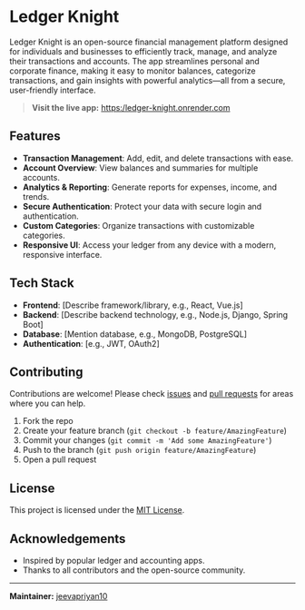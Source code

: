 # Ledger Knight

Ledger Knight is an open-source financial management platform designed for individuals and businesses to efficiently track, manage, and analyze their transactions and accounts. The app streamlines personal and corporate finance, making it easy to monitor balances, categorize transactions, and gain insights with powerful analytics—all from a secure, user-friendly interface.

> **Visit the live app:** [https:/ledger-knight.onrender.com](https:/ledger-knight.onrender.com)

## Features

- **Transaction Management**: Add, edit, and delete transactions with ease.
- **Account Overview**: View balances and summaries for multiple accounts.
- **Analytics & Reporting**: Generate reports for expenses, income, and trends.
- **Secure Authentication**: Protect your data with secure login and authentication.
- **Custom Categories**: Organize transactions with customizable categories.
- **Responsive UI**: Access your ledger from any device with a modern, responsive interface.

## Tech Stack

- **Frontend**: [Describe framework/library, e.g., React, Vue.js]
- **Backend**: [Describe backend technology, e.g., Node.js, Django, Spring Boot]
- **Database**: [Mention database, e.g., MongoDB, PostgreSQL]
- **Authentication**: [e.g., JWT, OAuth2]

## Contributing

Contributions are welcome! Please check [issues](https://github.com/jeevapriyan10/Ledger-Knight/issues) and [pull requests](https://github.com/jeevapriyan10/Ledger-Knight/pulls) for areas where you can help.

1. Fork the repo
2. Create your feature branch (`git checkout -b feature/AmazingFeature`)
3. Commit your changes (`git commit -m 'Add some AmazingFeature'`)
4. Push to the branch (`git push origin feature/AmazingFeature`)
5. Open a pull request

## License

This project is licensed under the [MIT License](LICENSE).

## Acknowledgements

- Inspired by popular ledger and accounting apps.
- Thanks to all contributors and the open-source community.

---
**Maintainer:** [jeevapriyan10](https://github.com/jeevapriyan10)
